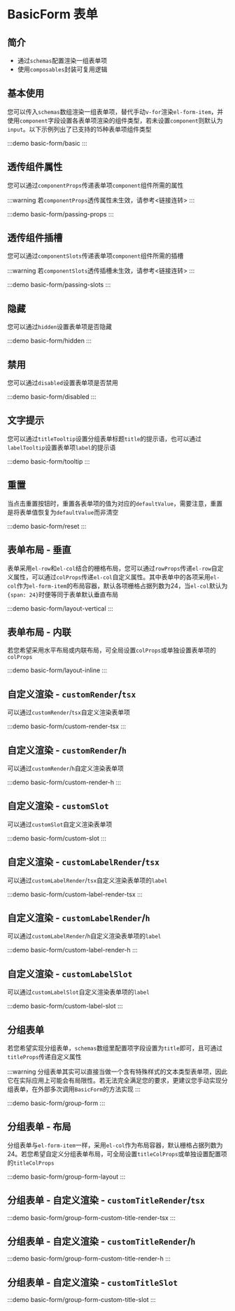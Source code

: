 # BasicForm 表单

## 简介

- 通过`schemas`配置渲染一组表单项
- 使用`composables`封装可复用逻辑

## 基本使用

您可以传入`schemas`数组渲染一组表单项，替代手动`v-for`渲染`el-form-item`，并使用`component`字段设置各表单项渲染的组件类型，若未设置`component`则默认为`input`。以下示例列出了已支持的15种表单项组件类型

:::demo
basic-form/basic
:::

## 透传组件属性

您可以通过`componentProps`传递表单项`component`组件所需的属性

:::warning
若`componentProps`透传属性未生效，请参考<链接连转>
:::

:::demo
basic-form/passing-props
:::

## 透传组件插槽

您可以通过`componentSlots`传递表单项`component`组件所需的插槽

:::warning
若`componentSlots`透传插槽未生效，请参考<链接连转>
:::

:::demo
basic-form/passing-slots
:::

## 隐藏

您可以通过`hidden`设置表单项是否隐藏

:::demo
basic-form/hidden
:::

## 禁用

您可以通过`disabled`设置表单项是否禁用

:::demo
basic-form/disabled
:::

## 文字提示

您可以通过`titleTooltip`设置分组表单标题`title`的提示语，也可以通过`labelTooltip`设置表单项`label`的提示语

:::demo
basic-form/tooltip
:::

## 重置

当点击重置按钮时，重置各表单项的值为对应的`defaultValue`，需要注意，重置是将表单值恢复为`defaultValue`而非清空

:::demo
basic-form/reset
:::

## 表单布局 - 垂直

表单采用`el-row`和`el-col`结合的栅格布局，您可以通过`rowProps`传递`el-row`自定义属性，可以通过`colProps`传递`el-col`自定义属性。其中表单中的各项采用`el-col`作为`el-form-item`的布局容器，默认各项栅格占据列数为24，当`el-col`默认为`{span: 24}`时便等同于表单默认垂直布局

:::demo
basic-form/layout-vertical
:::

## 表单布局 - 内联

若您希望采用水平布局或内联布局，可全局设置`colProps`或单独设置表单项的`colProps`

:::demo
basic-form/layout-inline
:::

## 自定义渲染 - `customRender`/`tsx`

可以通过`customRender`/`tsx`自定义渲染表单项

:::demo
basic-form/custom-render-tsx
:::

## 自定义渲染 - `customRender`/`h`

可以通过`customRender`/`h`自定义渲染表单项

:::demo
basic-form/custom-render-h
:::

## 自定义渲染 - `customSlot`

可以通过`customSlot`自定义渲染表单项

:::demo
basic-form/custom-slot
:::

## 自定义渲染 - `customLabelRender`/`tsx`

可以通过`customLabelRender`/`tsx`自定义渲染表单项的`label`

:::demo
basic-form/custom-label-render-tsx
:::

## 自定义渲染 - `customLabelRender`/`h`

可以通过`customLabelRender`/`h`自定义渲染表单项的`label`

:::demo
basic-form/custom-label-render-h
:::

## 自定义渲染 - `customLabelSlot`

可以通过`customLabelSlot`自定义渲染表单项的`label`

:::demo
basic-form/custom-label-slot
:::

## 分组表单

若您希望实现分组表单，`schemas`数组里配置项字段设置为`title`即可，且可通过`titleProps`传递自定义属性

:::warning
分组表单其实可以直接当做一个含有特殊样式的文本类型表单项，因此它在实际应用上可能会有局限性。若无法完全满足您的要求，更建议您手动实现分组表单，在外部多次调用`BasicForm`的方法实现
:::

:::demo
basic-form/group-form
:::

## 分组表单 - 布局

分组表单与`el-form-item`一样，采用`el-col`作为布局容器，默认栅格占据列数为24。若您希望自定义分组表单布局，可全局设置`titleColProps`或单独设置配置项的`titleColProps`

:::demo
basic-form/group-form-layout
:::

## 分组表单 - 自定义渲染 - `customTitleRender`/`tsx`

:::demo
basic-form/group-form-custom-title-render-tsx
:::

## 分组表单 - 自定义渲染 - `customTitleRender`/`h`

:::demo
basic-form/group-form-custom-title-render-h
:::

## 分组表单 - 自定义渲染 - `customTitleSlot`

:::demo
basic-form/group-form-custom-title-slot
:::

